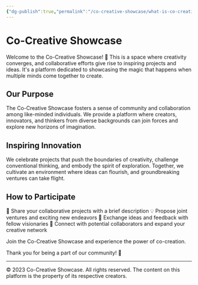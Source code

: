 ```yaml
---
{"dg-publish":true,"permalink":"/co-creative-showcase/what-is-co-creative-showcase/"}
---
```


# Co-Creative Showcase

Welcome to the Co-Creative Showcase! 🌟 This is a space where creativity converges, and collaborative efforts give rise to inspiring projects and ideas. It's a platform dedicated to showcasing the magic that happens when multiple minds come together to create.

## Our Purpose

The Co-Creative Showcase fosters a sense of community and collaboration among like-minded individuals. We provide a platform where creators, innovators, and thinkers from diverse backgrounds can join forces and explore new horizons of imagination.

## Inspiring Innovation

We celebrate projects that push the boundaries of creativity, challenge conventional thinking, and embody the spirit of exploration. Together, we cultivate an environment where ideas can flourish, and groundbreaking ventures can take flight.

## How to Participate

📝 Share your collaborative projects with a brief description
💡 Propose joint ventures and exciting new endeavors
🔄 Exchange ideas and feedback with fellow visionaries
🤝 Connect with potential collaborators and expand your creative network

Join the Co-Creative Showcase and experience the power of co-creation.

Thank you for being a part of our community! 👥

---
© 2023 Co-Creative Showcase. All rights reserved. The content on this platform is the property of its respective creators.
